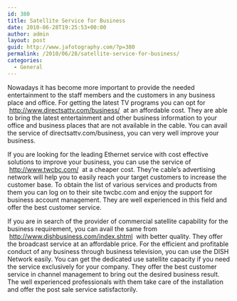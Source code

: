 ```yaml
---
id: 380
title: Satellite Service for Business
date: 2010-06-28T19:25:53+00:00
author: admin
layout: post
guid: http://www.jafotography.com/?p=380
permalink: /2010/06/28/satellite-service-for-business/
categories:
  - General
---
```

Nowadays it has become more important to provide the needed entertainment to the staff members and the customers in any business place and office. For getting the latest TV programs you can opt for &nbsp;http://www.directsattv.com/business/&nbsp; at an affordable cost. They are able to bring the latest entertainment and other business information to your office and business places that are not available in the cable. You can avail the service of directsattv.com/business, you can very well improve your business.

If you are looking for the leading Ethernet service with cost effective solutions to improve your business, you can use the service of &nbsp;http://www.twcbc.com/&nbsp; at a cheaper cost. They&#8217;re cable&#8217;s advertising network will help you to easily reach your target customers to increase the customer base. To obtain the list of various services and products from them you can log on to their site twcbc.com and enjoy the support for business account management. They are well experienced in this field and offer the best customer service.

If you are in search of the provider of commercial satellite capability for the business requirement, you can avail the same from &nbsp;http://www.dishbusiness.com/index.shtml&nbsp; with better quality. They offer the broadcast service at an affordable price. For the efficient and profitable conduct of any business through business television, you can use the DISH Network easily. You can get the dedicated use satellite capacity if you need the service exclusively for your company. They offer the best customer service in channel management to bring out the desired business result. The well experienced professionals with them take care of the installation and offer the post sale service satisfactorily.